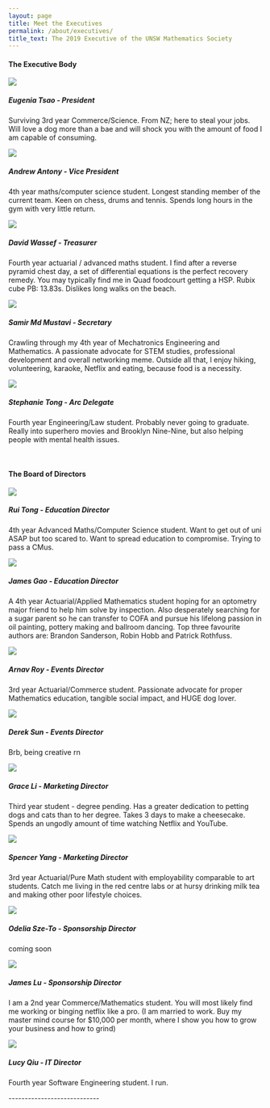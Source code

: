 ```yaml
---
layout: page
title: Meet the Executives
permalink: /about/executives/
title_text: The 2019 Executive of the UNSW Mathematics Society
---
```

<!-- TODO descriptions, formatting -->

<h4>The Executive Body</h4>
<section class="flex-container">
    <div class="horizontal-container">
        <div class="vertical-container"><img class="subcom-pic" src="{{ site.images }}/TeamPhotos/EugeniaT.jpg">
        </div>
        <div class="vertical-container">
        <h5>Eugenia Tsao - President</h5>
            <p>Surviving 3rd year Commerce/Science. From NZ; here to steal your jobs. Will love a dog more than a bae and will shock you with the amount of food I am capable of consuming.</p>
        </div>
    </div>
    <div class="horizontal-container">
        <div class="vertical-container"><img class="subcom-pic" src="{{ site.images }}/TeamPhotos/AndrewA.png">
        </div>
        <div class="vertical-container">
        <h5>Andrew Antony - Vice President</h5>
            <p>4th year maths/computer science student. Longest standing member of the current team. Keen on chess, drums and tennis. Spends long hours in the gym with very little return.</p>
        </div>
    </div>
    <div class="horizontal-container">
        <div class="vertical-container"><img class="subcom-pic" src="{{ site.images }}/logo.png">
        </div>
        <div class="vertical-container">
        <h5>David Wassef - Treasurer</h5>
            <p>Fourth year actuarial / advanced maths student. I find after a reverse pyramid chest day, a set of differential equations is the perfect recovery remedy. You may typically find me in Quad foodcourt getting a HSP. Rubix cube PB: 13.83s. Dislikes long walks on the beach.</p>
        </div>
    </div>
    <div class="horizontal-container">
        <div class="vertical-container"><img class="subcom-pic" src="{{ site.images }}/logo.png">
        </div>
        <div class="vertical-container">
        <h5>Samir Md Mustavi - Secretary</h5>
            <p>Crawling through my 4th year of Mechatronics Engineering and Mathematics. A passionate advocate for STEM studies, professional development and overall networking meme. Outside all that, I enjoy hiking, volunteering, karaoke, Netflix and eating, because food is a necessity.</p>
        </div>
    </div>
    <div class="horizontal-container">
        <div class="vertical-container"><img class="subcom-pic" src="{{ site.images }}/logo.png">
        </div>
        <div class="vertical-container">
        <h5>Stephanie Tong - Arc Delegate</h5>
            <p>Fourth year Engineering/Law student. Probably never going to graduate. Really into superhero movies and Brooklyn Nine-Nine, but also helping people with mental health issues.</p>
        </div>
	</div>
</section>
<br>
<h4>The Board of Directors</h4>
<section class="flex-container">
    <div class="horizontal-container">
        <div class="vertical-container"><img class="subcom-pic" src="{{ site.images }}/TeamPhotos/RuiT.jpg">
        </div>
        <div class="vertical-container">
        <h5>Rui Tong - Education Director</h5>
            <p>4th year Advanced Maths/Computer Science student. Want to get out of uni ASAP but too scared to. Want to spread education to compromise. Trying to pass a CMus.</p>
        </div>
    </div>
    <div class="horizontal-container">
        <div class="vertical-container"><img class="subcom-pic" src="{{ site.images }}/TeamPhotos/JamesG.jpg">
        </div>
        <div class="vertical-container">
        <h5>James Gao - Education Director</h5>
            <p>A 4th year Actuarial/Applied Mathematics student hoping for an optometry major friend to help him solve by inspection. Also desperately searching for a sugar parent so he can transfer to COFA and pursue his lifelong passion in oil painting, pottery making and ballroom dancing. Top three favourite authors are: Brandon Sanderson, Robin Hobb and Patrick Rothfuss.</p>
        </div>
    </div>
    <div class="horizontal-container">
        <div class="vertical-container"><img class="subcom-pic" src="{{ site.images }}/TeamPhotos/ArnavR.jpg">
        </div>
        <div class="vertical-container">
        <h5>Arnav Roy - Events Director</h5>
            <p>3rd year Actuarial/Commerce student. Passionate advocate for proper Mathematics education, tangible social impact, and HUGE dog lover.</p>
        </div>
    </div>
    <div class="horizontal-container">
        <div class="vertical-container"><img class="subcom-pic" src="{{ site.images }}/logo.png">
        </div>
        <div class="vertical-container">
        <h5>Derek Sun - Events Director</h5>
            <p>Brb, being creative rn</p>
        </div>
    </div>
    <div class="horizontal-container">
        <div class="vertical-container"><img class="subcom-pic" src="{{ site.images }}/logo.png">
        </div>
        <div class="vertical-container">
        <h5>Grace Li - Marketing Director</h5>
            <p>Third year student - degree pending. Has a greater dedication to petting dogs and cats than to her degree. Takes 3 days to make a cheesecake. Spends an ungodly amount of time watching Netflix and YouTube.</p>
        </div>
	</div>
    <div class="horizontal-container">
        <div class="vertical-container"><img class="subcom-pic" src="{{ site.images }}/logo.png">
        </div>
        <div class="vertical-container">
        <h5>Spencer Yang - Marketing Director</h5>
            <p>3rd year Actuarial/Pure Math student with employability comparable to art students. Catch me living in the red centre labs or at hursy drinking milk tea and making other poor lifestyle choices.</p>
        </div>
	</div>
    <div class="horizontal-container">
        <div class="vertical-container"><img class="subcom-pic" src="{{ site.images }}/logo.png">
        </div>
        <div class="vertical-container">
        <h5>Odelia Sze-To - Sponsorship Director</h5>
            <p>coming soon</p>
        </div>
	</div>
    <div class="horizontal-container">
        <div class="vertical-container"><img class="subcom-pic" src="{{ site.images }}/TeamPhotos/JamesL.jpg">
        </div>
        <div class="vertical-container">
        <h5>James Lu - Sponsorship Director</h5>
            <p>I am a 2nd year Commerce/Mathematics student. You will most likely find me working or binging netflix like a pro. (I am married to work. Buy my master mind course for $10,000 per month, where I show you how to grow your business and how to grind)</p>
        </div>
	</div>
    <div class="horizontal-container">
        <div class="vertical-container"><img class="subcom-pic" src="{{ site.images }}/logo.png">
        </div>
        <div class="vertical-container">
        <h5>Lucy Qiu - IT Director</h5>
            <p>Fourth year Software Engineering student. I run.</p>
        </div>
	</div>
</section>
----------------------------
<!-- ###### Eugenia Tsao - President
Surviving 3rd year Commerce/Science. From NZ; here to steal your jobs. Will love a dog more than a bae and will shock you with the amount of food I am capable of consuming.

###### Andrew Antony - Vice President
4th year maths/computer science student. Longest standing member of the current team. Keen on chess, drums and tennis. Spends long hours in the gym with very little return.

###### David Wassef - Treasurer
Fourth year actuarial / advanced maths student. I find after a reverse pyramid chest day, a set of differential equations is the perfect recovery remedy. You may typically find me in Quad foodcourt getting a HSP. Rubix cube PB: 13.83s. Dislikes long walks on the beach.

###### Samir Md Mustavi - Secretary
Crawling through my 4th year of Mechatronics Engineering and Mathematics. A passionate advocate for STEM studies, professional development and overall networking meme. Outside all that, I enjoy hiking, volunteering, karaoke, Netflix and eating, because food is a necessity.

###### Stephanie Tong - Arc Delegate
Fourth year Engineering/Law student. Probably never going to graduate. Really into superhero movies and Brooklyn Nine-Nine, but also helping people with mental health issues

### The Board of Directors
----------------------
###### Rui Tong - Education Director
4th year Advanced Maths/Computer Science student. Want to get out of uni ASAP but too scared to. Want to spread education to compromise. Trying to pass a CMus.

###### James Gao - Education Director
A 4th year Actuarial/Applied Mathematics student hoping for an optometry major friend to help him solve by inspection. Also desperately searching for a sugar parent so he can transfer to COFA and pursue his lifelong passion in oil painting, pottery making and ballroom dancing. Top three favourite authors are: Brandon Sanderson, Robin Hobb and Patrick Rothfuss.

###### Arnav Roy - Events Director
3rd year Actuarial/Commerce student. Passionate advocate for proper Mathematics education, tangible social impact, and HUGE dog lover.

###### Derek Sun - Events Director
Brb, being creative rn 

###### Lucy Qiu - IT Director
Fourth year Software Engineering student. 

###### Grace Li - Marketing Director
I like pork belly 

###### Spencer Yang - Marketing Director
3rd year Actuarial/Pure Math student with employability comparable to art students. Catch me living in the red centre labs or at hursy drinking milk tea and making other poor lifestyle choices.

###### Odelia Sze-To - Sponsorship Director
coming soon

###### James Lu - Sponsorship Director
I am a 2nd year Commerce/Mathematics student. You will most likely find me working or binging netflix like a pro. (I am married to work. Buy my master mind course for $10,000 per month, where I show you how to grow your business and how to grind) -->


Click [here]({{ site.url }}/exec-roles/) to find out more about what the executive team does, and [here]({{ site.url }}/director-roles/) for more information on the directors.
